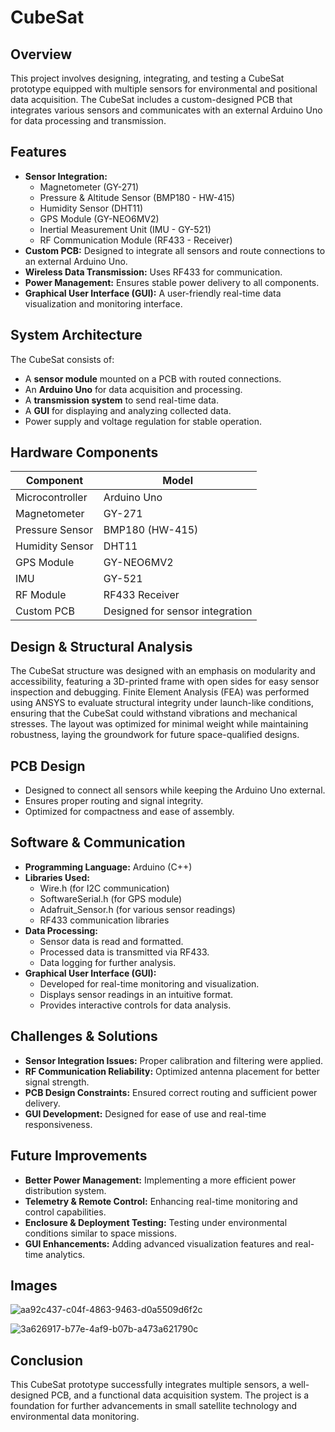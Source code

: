 # CubeSat

## Overview
This project involves designing, integrating, and testing a CubeSat prototype equipped with multiple sensors for environmental and positional data acquisition. The CubeSat includes a custom-designed PCB that integrates various sensors and communicates with an external Arduino Uno for data processing and transmission.

## Features
- **Sensor Integration:** 
  - Magnetometer (GY-271)
  - Pressure & Altitude Sensor (BMP180 - HW-415)
  - Humidity Sensor (DHT11)
  - GPS Module (GY-NEO6MV2)
  - Inertial Measurement Unit (IMU - GY-521)
  - RF Communication Module (RF433 - Receiver)
- **Custom PCB:** Designed to integrate all sensors and route connections to an external Arduino Uno.
- **Wireless Data Transmission:** Uses RF433 for communication.
- **Power Management:** Ensures stable power delivery to all components.
- **Graphical User Interface (GUI):** A user-friendly real-time data visualization and monitoring interface.

## System Architecture
The CubeSat consists of:
- A **sensor module** mounted on a PCB with routed connections.
- An **Arduino Uno** for data acquisition and processing.
- A **transmission system** to send real-time data.
- A **GUI** for displaying and analyzing collected data.
- Power supply and voltage regulation for stable operation.

## Hardware Components
| Component | Model |
|-----------|-------|
| Microcontroller | Arduino Uno |
| Magnetometer | GY-271 |
| Pressure Sensor | BMP180 (HW-415) |
| Humidity Sensor | DHT11 |
| GPS Module | GY-NEO6MV2 |
| IMU | GY-521 |
| RF Module | RF433 Receiver |
| Custom PCB | Designed for sensor integration |

## Design & Structural Analysis
The CubeSat structure was designed with an emphasis on modularity and accessibility, featuring a 3D-printed frame with open sides for easy sensor inspection and debugging. Finite Element Analysis (FEA) was performed using ANSYS to evaluate structural integrity under launch-like conditions, ensuring that the CubeSat could withstand vibrations and mechanical stresses. The layout was optimized for minimal weight while maintaining robustness, laying the groundwork for future space-qualified designs.

## PCB Design
- Designed to connect all sensors while keeping the Arduino Uno external.
- Ensures proper routing and signal integrity.
- Optimized for compactness and ease of assembly.

## Software & Communication
- **Programming Language:** Arduino (C++)
- **Libraries Used:**
  - Wire.h (for I2C communication)
  - SoftwareSerial.h (for GPS module)
  - Adafruit_Sensor.h (for various sensor readings)
  - RF433 communication libraries
- **Data Processing:**
  - Sensor data is read and formatted.
  - Processed data is transmitted via RF433.
  - Data logging for further analysis.
- **Graphical User Interface (GUI):**
  - Developed for real-time monitoring and visualization.
  - Displays sensor readings in an intuitive format.
  - Provides interactive controls for data analysis.

## Challenges & Solutions
- **Sensor Integration Issues:** Proper calibration and filtering were applied.
- **RF Communication Reliability:** Optimized antenna placement for better signal strength.
- **PCB Design Constraints:** Ensured correct routing and sufficient power delivery.
- **GUI Development:** Designed for ease of use and real-time responsiveness.

## Future Improvements
- **Better Power Management:** Implementing a more efficient power distribution system.
- **Telemetry & Remote Control:** Enhancing real-time monitoring and control capabilities.
- **Enclosure & Deployment Testing:** Testing under environmental conditions similar to space missions.
- **GUI Enhancements:** Adding advanced visualization features and real-time analytics.

## Images

![aa92c437-c04f-4863-9463-d0a5509d6f2c](https://github.com/user-attachments/assets/bd93c1db-17b8-494b-8385-38fd62592d15)

![3a626917-b77e-4af9-b07b-a473a621790c](https://github.com/user-attachments/assets/975991e4-fac4-4fe6-b609-a2f26e9ba26b)



## Conclusion
This CubeSat prototype successfully integrates multiple sensors, a well-designed PCB, and a functional data acquisition system. The project is a foundation for further advancements in small satellite technology and environmental data monitoring.



